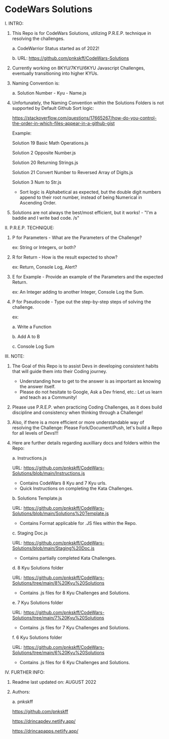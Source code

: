 # CodeWars Solutions

I. INTRO:

   1. This Repo is for CodeWars Solutions, utilizing P.R.E.P. technique in resolving the challenges.
      
      a. CodeWarrior Status started as of 2022! 
      
      b. URL: https://github.com/pnkskff/CodeWars-Solutions

   2. Currently working on 8KYU/7KYU/6KYU Javascript Challenges, eventually transitioning into higher KYUs.

   3. Naming Convention is:

      a. Solution Number - Kyu - Name.js
   
   4. Unfortunately, the Naming Convention within the Solutions Folders is not supported by Default Github Sort logic:

      https://stackoverflow.com/questions/17665267/how-do-you-control-the-order-in-which-files-appear-in-a-github-gist

      Example:
      
         Solution 19 Basic Math Operations.js

         Solution 2 Opposite Number.js

         Solution 20 Returning Strings.js

         Solution 21 Convert Number to Reversed Array of Digits.js

         Solution 3 Num to Str.js

      - Sort logic is Alphabetical as expected, but the double digit numbers append to their root number, instead of being Numerical in Ascending Order.

   5. Solutions are not always the best/most efficient, but it works! - "I'm a baddie and I write bad code. /s"

II. P.R.E.P. TECHNIQUE:

   1. P for Parameters - What are the Parameters of the Challenge?
      
      ex: String or Integers, or both?

   2. R for Return - How is the result expected to show?
      
      ex: Return, Console Log, Alert?

   3. E for Example - Provide an example of the Parameters and the expected Return.
      
      ex: An Integer adding to another Integer, Console Log the Sum.

   4. P for Pseudocode - Type out the step-by-step steps of solving the challenge.
      
      ex:
      
      a. Write a Function
      
      b. Add A to B
      
      c. Console Log Sum

III. NOTE:

1. The Goal of this Repo is to assist Devs in developing consistent habits that will guide them into their Coding journey. 
   - Understanding how to get to the answer is as important as knowing the answer itself.
   - Please do not hesitate to Google, Ask a Dev friend, etc.: Let us learn and teach as a Community!

2. Please use P.R.E.P. when practicing Coding Challenges, as it does build discipline and consistency when thinking through a Challenge!

3. Also, if there is a more efficient or more understandable way of resolving the Challenge: Please Fork/Document/Push, let's build a Repo for all levels of Devs!!!

4. Here are further details regarding auxilliary docs and folders within the Repo:

   a. Instructions.js

   URL: https://github.com/pnkskff/CodeWars-Solutions/blob/main/Instructions.js
      
      - Contains CodeWars 8 Kyu and 7 Kyu urls.
      - Quick Instructions on completing the Kata Challenges.

   b. Solutions Template.js

   URL: https://github.com/pnkskff/CodeWars-Solutions/blob/main/Solutions%20Template.js
      
      - Contains Format applicable for .JS files within the Repo.

   c. Staging Doc.js

   URL: https://github.com/pnkskff/CodeWars-Solutions/blob/main/Staging%20Doc.js
   
      - Contains partially completed Kata Challenges.

   d. 8 Kyu Solutions folder
   
   URL: https://github.com/pnkskff/CodeWars-Solutions/tree/main/8%20Kyu%20Solutions
   
      - Contains .js files for 8 Kyu Challenges and Solutions. 
      
   e. 7 Kyu Solutions folder
   
   URL: https://github.com/pnkskff/CodeWars-Solutions/tree/main/7%20Kyu%20Solutions
   
      - Contains .js files for 7 Kyu Challenges and Solutions.
      
   f. 6 Kyu Solutions folder
   
   URL: https://github.com/pnkskff/CodeWars-Solutions/tree/main/6%20Kyu%20Solutions
   
      - Contains .js files for 6 Kyu Challenges and Solutions.

IV. FURTHER INFO:

1. Readme last updated on: AUGUST 2022

2. Authors:

   a. pnkskff

      https://github.com/pnkskff

      https://drincapdev.netlify.app/

      https://drincapapps.netlify.app/
